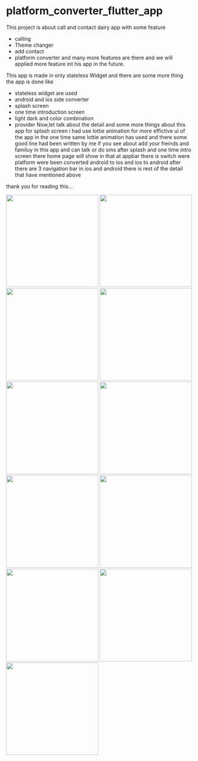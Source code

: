 # platform_converter_flutter_app

This project is about call and contact dairy app with some feature 
- calling 
- Theme changer
- add contact
- platform converter
and many more features are there and we will applied more feature 
int his app in the future.

This app is made in only stateless Widget and there are some more thing the app is done 
like
- stateless widget are used
- android and ios side converter 
- splash screen
- one time introduction screen
- light dark and color combination
- provider
Now,let talk about the detail and some more things about this app 
for splash screen i had use lottie animation for more effictive ui of the app 
in the one time same lottie animation has used and there some good line had been written by me if you see
about add your freinds and familuy in this app and can talk or do sms 
after splash and one time intro screen there home page will show in that at appbar there is switch
were platform were been converted android to ios and ios to android after there are 3 navigation bar in ios and android 
there is rest of the detail that have mentioned above 

thank you for reading this...







<img src="https://github.com/vrundpadariya/Platform_converter/assets/133338321/e01fcdea-5c91-4092-9f1f-070bec37907b" width="250px">

<img src="https://github.com/vrundpadariya/Platform_converter/assets/133338321/4c987c4f-c2cd-40fc-a7bd-c0842ead2e86" width="250px">

<img src="https://github.com/vrundpadariya/Platform_converter/assets/133338321/86c20050-4bb1-4626-8b09-41436d53d568" width="250px">

<img src="https://github.com/vrundpadariya/Platform_converter/assets/133338321/651a541d-3da8-4317-9bab-fc173a95e2d4" width="250px">

<img src="https://github.com/vrundpadariya/Platform_converter/assets/133338321/a4f98f26-838b-48b3-8865-6c21b490b5f2" width="250px">

<img src="https://github.com/vrundpadariya/Platform_converter/assets/133338321/2906c646-90ec-4ff7-8f16-f5d8cce3eb1b" width="250px">

<img src="https://github.com/vrundpadariya/Platform_converter/assets/133338321/b3073896-e80f-4214-bbeb-45352815a92d" width="250px">

<img src="https://github.com/vrundpadariya/Platform_converter/assets/133338321/2d26de8a-b7b3-4f43-9c97-a474cc8236c8" width="250px">

<img src="https://github.com/vrundpadariya/Platform_converter/assets/133338321/b38909c0-c684-495c-8b03-e7ed2300efa8" width="250px">

<img src="https://github.com/vrundpadariya/Platform_converter/assets/133338321/257df8a0-a5db-4933-8caf-b4e007bf3893" width="250px">

<img src="https://github.com/vrundpadariya/Platform_converter/assets/133338321/c1edfaa0-db5d-41a9-aecc-e884e00d8584" width="250px">

